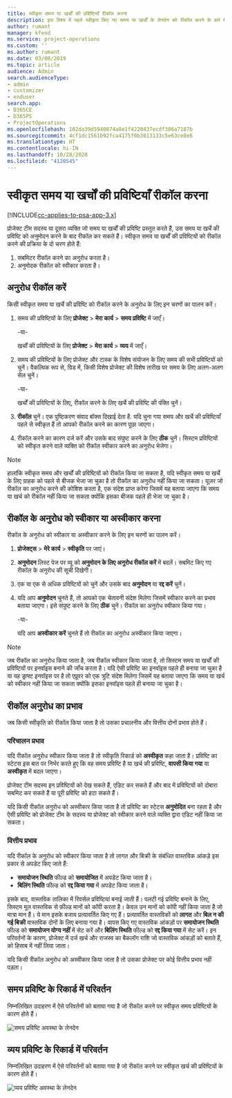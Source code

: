 ```yaml
---
title: स्वीकृत समय या खर्चों की प्रविष्टियाँ रीकॉल करना
description: इस विषय में पहले स्वीकृत किए गए समय या खर्चों के लेनदेन को रीकॉल करने के बारे में जानकारी दी गई है।
author: rumant
manager: kfend
ms.service: project-operations
ms.custom: ''
ms.author: rumant
ms.date: 03/08/2019
ms.topic: article
audience: Admin
search.audienceType:
- admin
- customizer
- enduser
search.app:
- D365CE
- D365PS
- ProjectOperations
ms.openlocfilehash: 102da39d5940874a8e1f4220437ecdf386a7187b
ms.sourcegitcommit: 4cf1dc1561b92fca4175f0b3813133c5e63ce8e6
ms.translationtype: HT
ms.contentlocale: hi-IN
ms.lasthandoff: 10/28/2020
ms.locfileid: "4120545"
---
```

# <a name="recall-approved-time-or-expense-entries"></a>स्वीकृत समय या खर्चों की प्रविष्टियाँ रीकॉल करना

[!INCLUDE[cc-applies-to-psa-app-3.x](../includes/cc-applies-to-psa-app-3x.md)]

प्रोजेक्ट टीम सदस्य या दूसरा व्यक्ति जो समय या खर्चों की प्रविष्टि प्रस्तुत करते हैं, उस समय या खर्चे की प्रविष्टि को अनुमोदन करने के बाद रीकॉल कर सकते हैं। स्वीकृत समय या खर्चों की प्रविष्टियों को रीकॉल करने की प्रक्रिया के दो चरण होते हैं:

1. सबमिटर रीकॉल करने का अनुरोध करता है।
2. अनुमोदक रीकॉल को स्वीकार करता है।

## <a name="request-a-recall"></a>अनुरोध रीकॉल करें

किसी स्वीकृत समय या खर्चे की प्रविष्टि को रीकॉल करने के अनुरोध के लिए इन चरणों का पालन करें।

1. समय की प्रविष्टियों के लिए **प्रोजेक्ट** \> **मेरा कार्य** \> **समय प्रविष्टि** में जाएँ।

    -या-

    खर्चों की प्रविष्टियों के लिए **प्रोजेक्ट** \> **मेरा कार्य** \> **व्यय** में जाएँ।

2. समय की प्रविष्टियों के लिए प्रोजेक्ट और टास्क के विशेष संयोजन के लिए समय की सभी प्रविष्टियों को चुनें। वैकल्पिक रूप से, ग्रिड में, किसी विशेष प्रोजेक्ट की विशेष तारीख पर समय के लिए अलग-अलग सेल चुनें।

    -या-

    खर्चों की प्रविष्टियों के लिए, रीकॉल करने के लिए खर्चे की प्रविष्टि की पंक्ति चुनें।

3. **रीकॉल** चुनें। एक पुष्टिकरण संवाद बॉक्स दिखाई देता है. यदि चुना गया समय और खर्चे की प्रविष्टियाँ पहले से स्वीकृत हैं तो आपको रीकॉल करने का कारण पूछा जाएगा।
4. रीकॉल करने का कारण दर्ज करें और उसके बाद संपुष्ट करने के लिए **ठीक** चुनें। सिस्टम प्रविष्टियों को स्वीकृत करने वाले व्यक्ति को रीकॉल स्वीकार करने का अनुरोध भेजेगा।

> [!NOTE]
> हालांकि स्वीकृत समय और खर्चों की प्रविष्टियों को रीकॉल किया जा सकता है, यदि स्वीकृत समय या खर्चे के लिए ग्राहक को पहले से बीजक भेजा जा चुका है तो रीकॉल का अनुरोध नहीं किया जा सकता। यूज़र जो रीकॉल का अनुरोध करने की कोशिश करता है, एक संदेश प्राप्त करेगा जिसमें यह बताया जाएगा कि समय या खर्च को रीकॉल नहीं किया जा सकता क्योंकि इसका बीजक पहले ही भेजा जा चुका है।

## <a name="approve-or-reject-a-recall-request"></a>रीकॉल के अनुरोध को स्वीकार या अस्वीकार करना

रीकॉल के अनुरोध को स्वीकार या अस्वीकार करने के लिए इन चरणों का पालन करें।

1. **प्रोजेक्ट्स** \> **मेरे कार्य** \> **स्वीकृति** पर जाएं।
2. **अनुमोदन** लिस्ट पेज पर व्यू को **अनुमोदन के लिए अनुरोध रीकॉल करें** में बदलें। सबमिट किए गए रीकॉल के अनुरोध की सूची दिखेगी।
3. एक या एक से अधिक प्रविष्टियों को चुनें और उसके बाद **अनुमोदन** या **रद्द करें** चुनें।
4. यदि आप **अनुमोदन** चुनते हैं, तो आपको एक चेतावनी संदेश मिलेगा जिसमें स्वीकार करने का प्रभाव बताया जाएगा। इसे संपुष्ट करने के लिए **ठीक** चुनें। रीकॉल का अनुरोध स्वीकार किया गया।

    -या-

    यदि आप **अस्वीकार करें** चुनते हैं तो रीकॉल का अनुरोध अस्वीकार किया जाएगा।

> [!NOTE]
> जब रीकॉल का अनुरोध किया जाता है, जब रीकॉल स्वीकार किया जाता है, तो सिस्टम समय या खर्चों की प्रविष्टियों पर इनवॉइस बनाने की जाँच करता है। यदि ऐसी प्रविष्टि का इनवॉइस पहले ही बनाया जा चुका है या यह ड्राफ्ट इनवॉइस पर है तो एप्रूवर को एक त्रुटि संदेश मिलेगा जिसमें यह बताया जाएगा कि समय या खर्च को स्वीकार नहीं किया जा सकता क्योंकि इसका इनवॉइस पहले ही बनाया जा चुका है।

## <a name="impact-of-a-recall-request"></a>रीकॉल अनुरोध का प्रभाव

जब किसी स्वीकृति को रीकॉल किया जाता है तो उसका प्रचालनीय और वित्तीय दोनों प्रभाव होते हैं।

### <a name="operational-impact"></a>परिचालन प्रभाव

यदि रीकॉल अनुरोध स्वीकार किया जाता है तो स्वीकृति रिकार्ड को **अस्वीकृत** कहा जाता है। प्रविष्टि का स्टेटस इस बात पर निर्भर करते हुए कि वह समय प्रविष्टि है या खर्च की प्रविष्टि, **वापसी किया गया** या **अस्वीकृत** में बदल जाएगा।

प्रोजेक्ट टीम सदस्य इन प्रविष्टियों को देख सकते हैं, एडिट कर सकते हैं और बाद में प्रविष्टियों को दोबारा सबमिट कर सकते हैं या पूरी प्रविष्टि को हटा सकते हैं।

यदि किसी रीकॉल अनुरोध को अस्वीकार किया जाता है तो प्रविष्टि का स्टेटस **अनुमोदित** बना रहता है और ऐसी प्रविष्टि को प्रोजेक्ट टीम के सदस्य या प्रोजेक्ट को स्वीकार करने वाले व्यक्ति द्वारा एडिट नहीं किया जा सकता।

### <a name="financial-impact"></a>वित्तीय प्रभाव

यदि रीकॉल के अनुरोध को स्वीकार किया जाता है तो लागत और बिक्री के संबंधित वास्तविक आंकड़े इस प्रकार से अपडेट किए जाते हैं:

- **समायोजन स्थिति** फील्ड को **समायोजित** में अपडेट किया जाता है।
- **बिलिंग स्थिति** फील्ड को **रद्द किया गया** में अपडेट किया जाता है।

इसके बाद, वास्तविक तालिका में रिवर्सल प्रविष्टियां बनाई जाती हैं। पलटी गई प्रविष्टि बनाने के लिए, सिस्टम मूल वास्तविक से फ़ील्ड मानों को कॉपी करता है। केवल उन मानों को कॉपी नहीं किया जाता है जो मात्रा मान हैं। ये मान इसके बजाय प्रत्यावर्तित किए गए हैं। प्रत्यावर्तित वास्तविकों को **लागत** और **बिल न की गई बिक्री** वास्तविक दोनों के लिए बनाया गया है। वापस किए गए वास्तविक आंकड़ों पर **समायोजन स्थिति** फील्ड को **समायोजन योग्य नहीं** में सेट करें और **बिलिंग स्थिति** फील्ड को **रद्द किया गया** में सेट करें। इन परिवर्तनों के कारण, प्रोजेक्ट में दर्ज खर्च और राजस्व का बैकलॉग राशि जो वास्तविक आंकड़ों को बताते हैं, को हिसाब में नहीं लिया जाता।

यदि किसी रीकॉल अनुरोध को अस्वीकार किया जाता है तो उसका प्रोजेक्ट पर कोई वित्तीय प्रभाव नहीं पड़ता।

## <a name="changes-to-time-entry-records"></a>समय प्रविष्टि के रिकार्ड में परिवर्तन

निम्नलिखित उदाहरण में ऐसे परिवर्तनों को बताया गया है जो रीकॉल करने पर स्वीकृत समय प्रविष्टियों के कारण होते हैं।

![समय प्रविष्टि अवस्था के लेनदेन](media/TimeEntryStateTransitions.png)

## <a name="changes-to-expense-entry-records"></a>व्यय प्रविष्टि के रिकार्ड में परिवर्तन

निम्नलिखित उदाहरण में ऐसे परिवर्तनों को बताया गया है जो रीकॉल करने पर स्वीकृत खर्च की प्रविष्टियों के कारण होते हैं।

![व्यय प्रविष्टि अवस्था के लेनदेन](media/ExpenseEntryStateTransitions.png)
